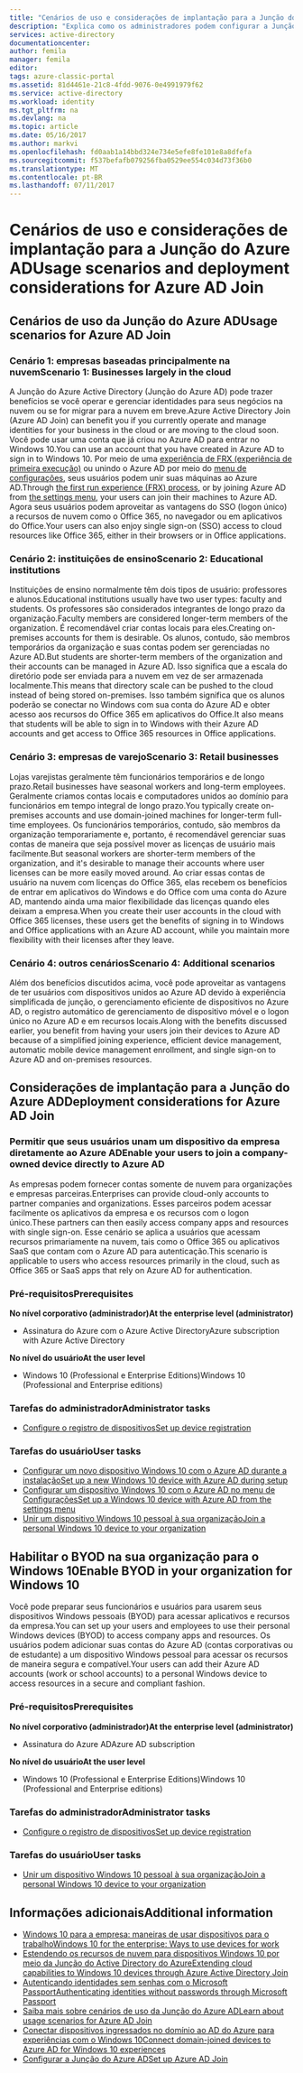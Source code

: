 ```yaml
---
title: "Cenários de uso e considerações de implantação para a Junção do Azure AD| Microsoft Docs"
description: "Explica como os administradores podem configurar a Junção do AD do Azure para seus usuários finais (funcionários, estudantes, outros usuários). Ele também discute os diferentes cenários reais para usar a Junção do AD do Azure"
services: active-directory
documentationcenter: 
author: femila
manager: femila
editor: 
tags: azure-classic-portal
ms.assetid: 81d4461e-21c8-4fdd-9076-0e4991979f62
ms.service: active-directory
ms.workload: identity
ms.tgt_pltfrm: na
ms.devlang: na
ms.topic: article
ms.date: 05/16/2017
ms.author: markvi
ms.openlocfilehash: fd0aab1a14bbd324e734e5efe8fe101e8a8dfefa
ms.sourcegitcommit: f537befafb079256fba0529ee554c034d73f36b0
ms.translationtype: MT
ms.contentlocale: pt-BR
ms.lasthandoff: 07/11/2017
---
```

# <a name="usage-scenarios-and-deployment-considerations-for-azure-ad-join"></a><span data-ttu-id="1a174-104">Cenários de uso e considerações de implantação para a Junção do Azure AD</span><span class="sxs-lookup"><span data-stu-id="1a174-104">Usage scenarios and deployment considerations for Azure AD Join</span></span>
## <a name="usage-scenarios-for-azure-ad-join"></a><span data-ttu-id="1a174-105">Cenários de uso da Junção do Azure AD</span><span class="sxs-lookup"><span data-stu-id="1a174-105">Usage scenarios for Azure AD Join</span></span>
### <a name="scenario-1-businesses-largely-in-the-cloud"></a><span data-ttu-id="1a174-106">Cenário 1: empresas baseadas principalmente na nuvem</span><span class="sxs-lookup"><span data-stu-id="1a174-106">Scenario 1: Businesses largely in the cloud</span></span>
<span data-ttu-id="1a174-107">A Junção do Azure Active Directory (Junção do Azure AD) pode trazer benefícios se você operar e gerenciar identidades para seus negócios na nuvem ou se for migrar para a nuvem em breve.</span><span class="sxs-lookup"><span data-stu-id="1a174-107">Azure Active Directory Join (Azure AD Join) can benefit you if you currently operate and manage identities for your business in the cloud or are moving to the cloud soon.</span></span> <span data-ttu-id="1a174-108">Você pode usar uma conta que já criou no Azure AD para entrar no Windows 10.</span><span class="sxs-lookup"><span data-stu-id="1a174-108">You can use an account that you have created in Azure AD to sign in to Windows 10.</span></span> <span data-ttu-id="1a174-109">Por meio de uma [experiência de FRX (experiência de primeira execução)](active-directory-azureadjoin-user-frx.md) ou unindo o Azure AD por meio do [menu de configurações](active-directory-azureadjoin-user-upgrade.md), seus usuários podem unir suas máquinas ao Azure AD.</span><span class="sxs-lookup"><span data-stu-id="1a174-109">Through [the first run experience (FRX) process](active-directory-azureadjoin-user-frx.md), or by joining Azure AD from [the settings menu](active-directory-azureadjoin-user-upgrade.md), your users can join their machines to Azure AD.</span></span>  <span data-ttu-id="1a174-110">Agora seus usuários podem aproveitar as vantagens do SSO (logon único) a recursos de nuvem como o Office 365, no navegador ou em aplicativos do Office.</span><span class="sxs-lookup"><span data-stu-id="1a174-110">Your users can also enjoy single sign-on (SSO) access to  cloud resources like Office 365, either in their browsers or in Office applications.</span></span>

### <a name="scenario-2-educational-institutions"></a><span data-ttu-id="1a174-111">Cenário 2: instituições de ensino</span><span class="sxs-lookup"><span data-stu-id="1a174-111">Scenario 2: Educational institutions</span></span>
<span data-ttu-id="1a174-112">Instituições de ensino normalmente têm dois tipos de usuário: professores e alunos.</span><span class="sxs-lookup"><span data-stu-id="1a174-112">Educational institutions usually have two user types: faculty and students.</span></span> <span data-ttu-id="1a174-113">Os professores são considerados integrantes de longo prazo da organização.</span><span class="sxs-lookup"><span data-stu-id="1a174-113">Faculty members are considered longer-term members of the organization.</span></span> <span data-ttu-id="1a174-114">É recomendável criar contas locais para eles.</span><span class="sxs-lookup"><span data-stu-id="1a174-114">Creating on-premises accounts for them is desirable.</span></span> <span data-ttu-id="1a174-115">Os alunos, contudo, são membros temporários da organização e suas contas podem ser gerenciadas no Azure AD.</span><span class="sxs-lookup"><span data-stu-id="1a174-115">But students are shorter-term members of the organization and  their accounts can be managed in Azure AD.</span></span> <span data-ttu-id="1a174-116">Isso significa que a escala do diretório pode ser enviada para a nuvem em vez de ser armazenada localmente.</span><span class="sxs-lookup"><span data-stu-id="1a174-116">This means that directory scale can be pushed to the cloud instead of being stored on-premises.</span></span> <span data-ttu-id="1a174-117">Isso também significa que os alunos poderão se conectar no Windows com sua conta do Azure AD e obter acesso aos recursos do Office 365 em aplicativos do Office.</span><span class="sxs-lookup"><span data-stu-id="1a174-117">It also means that students  will be able to sign in to Windows with their Azure AD accounts and get access to Office 365 resources in Office applications.</span></span>

### <a name="scenario-3-retail-businesses"></a><span data-ttu-id="1a174-118">Cenário 3: empresas de varejo</span><span class="sxs-lookup"><span data-stu-id="1a174-118">Scenario 3: Retail businesses</span></span>
<span data-ttu-id="1a174-119">Lojas varejistas geralmente têm funcionários temporários e de longo prazo.</span><span class="sxs-lookup"><span data-stu-id="1a174-119">Retail businesses have seasonal workers and long-term employees.</span></span> <span data-ttu-id="1a174-120">Geralmente criamos contas locais e computadores unidos ao domínio para funcionários em tempo integral de longo prazo.</span><span class="sxs-lookup"><span data-stu-id="1a174-120">You typically create on-premises accounts and use domain-joined machines for longer-term full-time employees.</span></span> <span data-ttu-id="1a174-121">Os funcionários temporários, contudo, são membros da organização temporariamente e, portanto, é recomendável gerenciar suas contas de maneira que seja possível mover as licenças de usuário mais facilmente.</span><span class="sxs-lookup"><span data-stu-id="1a174-121">But seasonal workers are shorter-term members of the organization, and it's desirable to manage their accounts where user licenses can be more easily moved around.</span></span> <span data-ttu-id="1a174-122">Ao criar essas contas de usuário na nuvem com licenças do Office 365, elas recebem os benefícios de entrar em aplicativos do Windows e do Office com uma conta do Azure AD, mantendo ainda uma maior flexibilidade das licenças quando eles deixam a empresa.</span><span class="sxs-lookup"><span data-stu-id="1a174-122">When you create their user accounts in the cloud with Office 365 licenses, these users get the benefits of signing in to Windows and Office applications with an Azure AD account, while you maintain more flexibility with their licenses after they leave.</span></span>

### <a name="scenario-4-additional-scenarios"></a><span data-ttu-id="1a174-123">Cenário 4: outros cenários</span><span class="sxs-lookup"><span data-stu-id="1a174-123">Scenario 4: Additional scenarios</span></span>
<span data-ttu-id="1a174-124">Além dos benefícios discutidos acima, você pode aproveitar as vantagens de ter usuários com dispositivos unidos ao Azure AD devido à experiência simplificada de junção, o gerenciamento eficiente de dispositivos no Azure AD, o registro automático de gerenciamento de dispositivo móvel e o logon único no Azure AD e em recursos locais.</span><span class="sxs-lookup"><span data-stu-id="1a174-124">Along with the benefits discussed earlier, you  benefit from having your users join their devices to Azure AD because of a simplified joining experience, efficient device management, automatic mobile device management enrollment, and single sign-on to Azure AD and on-premises resources.</span></span>  

## <a name="deployment-considerations-for-azure-ad-join"></a><span data-ttu-id="1a174-125">Considerações de implantação para a Junção do Azure AD</span><span class="sxs-lookup"><span data-stu-id="1a174-125">Deployment considerations for Azure AD Join</span></span>
### <a name="enable-your-users-to-join-a-company-owned-device-directly-to-azure-ad"></a><span data-ttu-id="1a174-126">Permitir que seus usuários unam um dispositivo da empresa diretamente ao Azure AD</span><span class="sxs-lookup"><span data-stu-id="1a174-126">Enable your users to join a company-owned device directly to Azure AD</span></span>
<span data-ttu-id="1a174-127">As empresas podem fornecer contas somente de nuvem para organizações e empresas parceiras.</span><span class="sxs-lookup"><span data-stu-id="1a174-127">Enterprises can provide cloud-only accounts to partner companies and organizations.</span></span> <span data-ttu-id="1a174-128">Esses parceiros podem acessar facilmente os aplicativos da empresa e os recursos com o logon único.</span><span class="sxs-lookup"><span data-stu-id="1a174-128">These partners can then easily access company apps and resources with single sign-on.</span></span> <span data-ttu-id="1a174-129">Esse cenário se aplica a usuários que acessam recursos primariamente na nuvem, tais como o Office 365 ou aplicativos SaaS que contam com o Azure AD para autenticação.</span><span class="sxs-lookup"><span data-stu-id="1a174-129">This scenario is applicable to users who access resources primarily in the cloud, such as Office 365 or SaaS apps that rely on Azure AD for authentication.</span></span>

### <a name="prerequisites"></a><span data-ttu-id="1a174-130">Pré-requisitos</span><span class="sxs-lookup"><span data-stu-id="1a174-130">Prerequisites</span></span>
<span data-ttu-id="1a174-131">**No nível corporativo (administrador)**</span><span class="sxs-lookup"><span data-stu-id="1a174-131">**At the enterprise level (administrator)**</span></span>

* <span data-ttu-id="1a174-132">Assinatura do Azure com o Azure Active Directory</span><span class="sxs-lookup"><span data-stu-id="1a174-132">Azure subscription with Azure Active Directory</span></span>  

<span data-ttu-id="1a174-133">**No nível do usuário**</span><span class="sxs-lookup"><span data-stu-id="1a174-133">**At the user level**</span></span>

* <span data-ttu-id="1a174-134">Windows 10 (Professional e Enterprise Editions)</span><span class="sxs-lookup"><span data-stu-id="1a174-134">Windows 10 (Professional and Enterprise editions)</span></span>

### <a name="administrator-tasks"></a><span data-ttu-id="1a174-135">Tarefas do administrador</span><span class="sxs-lookup"><span data-stu-id="1a174-135">Administrator tasks</span></span>
* [<span data-ttu-id="1a174-136">Configure o registro de dispositivos</span><span class="sxs-lookup"><span data-stu-id="1a174-136">Set up device registration</span></span>](active-directory-azureadjoin-setup.md)

### <a name="user-tasks"></a><span data-ttu-id="1a174-137">Tarefas do usuário</span><span class="sxs-lookup"><span data-stu-id="1a174-137">User tasks</span></span>
* [<span data-ttu-id="1a174-138">Configurar um novo dispositivo Windows 10 com o Azure AD durante a instalação</span><span class="sxs-lookup"><span data-stu-id="1a174-138">Set up a new Windows 10 device with Azure AD during setup</span></span>](active-directory-azureadjoin-user-frx.md)
* [<span data-ttu-id="1a174-139">Configurar um dispositivo Windows 10 com o Azure AD no menu de Configurações</span><span class="sxs-lookup"><span data-stu-id="1a174-139">Set up a Windows 10 device with Azure AD from the settings menu</span></span>](active-directory-azureadjoin-user-upgrade.md)
* [<span data-ttu-id="1a174-140">Unir um dispositivo Windows 10 pessoal à sua organização</span><span class="sxs-lookup"><span data-stu-id="1a174-140">Join a personal Windows 10 device to your organization</span></span>](active-directory-azureadjoin-personal-device.md)

## <a name="enable-byod-in-your-organization-for-windows-10"></a><span data-ttu-id="1a174-141">Habilitar o BYOD na sua organização para o Windows 10</span><span class="sxs-lookup"><span data-stu-id="1a174-141">Enable BYOD in your organization for Windows 10</span></span>
<span data-ttu-id="1a174-142">Você pode preparar seus funcionários e usuários para usarem seus dispositivos Windows pessoais (BYOD) para acessar aplicativos e recursos da empresa.</span><span class="sxs-lookup"><span data-stu-id="1a174-142">You can set up your users and employees to use their personal Windows devices (BYOD) to access company apps and resources.</span></span> <span data-ttu-id="1a174-143">Os usuários podem adicionar suas contas do Azure AD (contas corporativas ou de estudante) a um dispositivo Windows pessoal para acessar os recursos de maneira segura e compatível.</span><span class="sxs-lookup"><span data-stu-id="1a174-143">Your users can add their Azure AD accounts (work or school accounts) to a personal Windows device to access resources in a secure and compliant fashion.</span></span>

### <a name="prerequisites"></a><span data-ttu-id="1a174-144">Pré-requisitos</span><span class="sxs-lookup"><span data-stu-id="1a174-144">Prerequisites</span></span>
<span data-ttu-id="1a174-145">**No nível corporativo (administrador)**</span><span class="sxs-lookup"><span data-stu-id="1a174-145">**At the enterprise level (administrator)**</span></span>

* <span data-ttu-id="1a174-146">Assinatura do Azure AD</span><span class="sxs-lookup"><span data-stu-id="1a174-146">Azure AD subscription</span></span>

<span data-ttu-id="1a174-147">**No nível do usuário**</span><span class="sxs-lookup"><span data-stu-id="1a174-147">**At the user level**</span></span>

* <span data-ttu-id="1a174-148">Windows 10 (Professional e Enterprise Editions)</span><span class="sxs-lookup"><span data-stu-id="1a174-148">Windows 10 (Professional and Enterprise editions)</span></span>

### <a name="administrator-tasks"></a><span data-ttu-id="1a174-149">Tarefas do administrador</span><span class="sxs-lookup"><span data-stu-id="1a174-149">Administrator tasks</span></span>
* [<span data-ttu-id="1a174-150">Configure o registro de dispositivos</span><span class="sxs-lookup"><span data-stu-id="1a174-150">Set up device registration</span></span>](active-directory-azureadjoin-setup.md)

### <a name="user-tasks"></a><span data-ttu-id="1a174-151">Tarefas do usuário</span><span class="sxs-lookup"><span data-stu-id="1a174-151">User tasks</span></span>
* [<span data-ttu-id="1a174-152">Unir um dispositivo Windows 10 pessoal à sua organização</span><span class="sxs-lookup"><span data-stu-id="1a174-152">Join a personal Windows 10 device to your organization</span></span>](active-directory-azureadjoin-personal-device.md)

## <a name="additional-information"></a><span data-ttu-id="1a174-153">Informações adicionais</span><span class="sxs-lookup"><span data-stu-id="1a174-153">Additional information</span></span>
* [<span data-ttu-id="1a174-154">Windows 10 para a empresa: maneiras de usar dispositivos para o trabalho</span><span class="sxs-lookup"><span data-stu-id="1a174-154">Windows 10 for the enterprise: Ways to use devices for work</span></span>](active-directory-azureadjoin-windows10-devices-overview.md)
* [<span data-ttu-id="1a174-155">Estendendo os recursos de nuvem para dispositivos Windows 10 por meio da Junção do Active Directory do Azure</span><span class="sxs-lookup"><span data-stu-id="1a174-155">Extending cloud capabilities to Windows 10 devices through Azure Active Directory Join</span></span>](active-directory-azureadjoin-user-upgrade.md)
* [<span data-ttu-id="1a174-156">Autenticando identidades sem senhas com o Microsoft Passport</span><span class="sxs-lookup"><span data-stu-id="1a174-156">Authenticating identities without passwords through Microsoft Passport</span></span>](active-directory-azureadjoin-passport.md)
* [<span data-ttu-id="1a174-157">Saiba mais sobre cenários de uso da Junção do Azure AD</span><span class="sxs-lookup"><span data-stu-id="1a174-157">Learn about usage scenarios for Azure AD Join</span></span>](active-directory-azureadjoin-deployment-aadjoindirect.md)
* [<span data-ttu-id="1a174-158">Conectar dispositivos ingressados no domínio ao AD do Azure para experiências com o Windows 10</span><span class="sxs-lookup"><span data-stu-id="1a174-158">Connect domain-joined devices to Azure AD for Windows 10 experiences</span></span>](active-directory-azureadjoin-devices-group-policy.md)
* [<span data-ttu-id="1a174-159">Configurar a Junção do Azure AD</span><span class="sxs-lookup"><span data-stu-id="1a174-159">Set up Azure AD Join</span></span>](active-directory-azureadjoin-setup.md)

